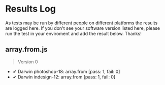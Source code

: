 # Results Log

As tests may be run by different people on different platforms the results are logged here. If you don't see your software version listed here, please run the test in your enviroment and add the result below. Thanks!

## array.from.js

> Version 0

- ✔ Darwin photoshop-18: array.from [pass: 1, fail: 0]
- ✔ Darwin indesign-12: array.from [pass: 1, fail: 0]

